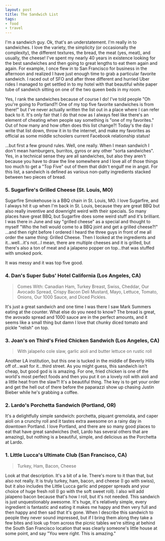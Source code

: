 ```yaml
---
layout: post
title: The Sandwich List
tags:
- food
- travel
---
```


I'm a sandwich guy. Ok, that's an understatement. I'm really in to sandwiches. I love the variety, the simplicity (or occasionally the complexity), the different textures, the bread, the meat (yes, meat), and usually, the cheese! I've spent my nearly 40 years in existence looking for the best sandwiches and then going to great lengths to eat them again and again. For example, I once flew in to San Francisco for business in the afternoon and realized I have just enough time to grab a particular favorite sandwich. I raced out of SFO and after three different and hurried Uber rides I managed to get settled in to my hotel with that beautiful white paper tube of sandwich sitting on one of the two queen beds in my room.

Yes, I rank the sandwiches because of course I do! I've told people "Oh you're going to Portland?! One of my top five favorite sandwiches is from there!" but I've never actually written the list out in a place where I can refer back to it. It's only fair that I do that now as I always feel like there's an element of cheating when people say something is "one of my favorites." Out of how many and how often does this list change?! Today's the day I write that list down, throw it in to the internet, and make my favorites as official as some middle schoolers current Facebook relationship status!

...but first a few ground rules. Well, one really. When I mean sandwich I don't mean hamburgers, burritos, gyros or any other "sorta sandwiches". Yes, in a technical sense they are all sandwiches, but also they aren't because you have to draw the line somewhere and I love all of those things too much to get a "Top Five" out of them that didn't engulf me in angst. For this list, a sandwich is defined as various non-patty ingredients stacked between two pieces of bread.

### 5. Sugarfire's Grilled Cheese (St. Louis, MO)

Sugarfire Smokehouse is a BBQ chain in St. Louis, MO. I love Sugarfire, and I always hit it up when I'm back in St. Louis, because they are great BBQ but also really inventive and downright weird with their specials. So many places have great BBQ, but Sugarfire does some weird stuff and it's brilliant. I was there in June and say "grilled cheese" as a special and thought to myself "Who the hell would come to a BBQ joint and get a grilled cheese?!" ...and then right before I ordered I heard the three guys in front of me all order the same thing: Grilled Cheese. Then I looked at the ingredients and it...well...it's not...I mean, there are multiple cheeses and it is grilled, but there's also a ton of meat and a jalapeno popper on top...that was stuffed with smoked pork.

It was messy and it was top five good.

### 4. Dan's Super Subs' Hotel California (Los Angeles, CA)

> Comes With: Canadian Ham, Turkey Breast, Swiss, Cheddar, Our Avocado Spread, Crispy Bacon Deli Mustard, Mayo, Lettuce, Tomato, Onions, Our 1000 Sauce, and Diced Pickles.

It's just a great sandwich and one time I was there I saw Mark Summers eating at the counter. What else do you need to know? The bread is great, the avovado spread and 1000 sauce are in the perfect amounts, and it seems like a small thing but damn I love that chunky diced tomato and pickle "relish" on top.

### 3. Joan's on Third's Fried Chicken Sandwich (Los Angeles, CA)

> With jalapeño cole slaw, garlic aioli and butter lettuce on rustic roll

Another LA institution, but this one is tucked in the middle of Beverly Hills off of...wait for it...third street. As you might guess, this sandwich isn't cheap, but good god is is amazing. For one, fried chicken is one of the world's most perfect foods and then you put it on a lovely roll with aioli and a little heat from the slaw?! It's a beautiful thing. The key is to get your order and get the hell out of there before the paparazzi show up chasing Justin Bieber while he's grabbing a coffee.

### 2. Lardo's Porchetta Sandwich (Portland, OR)

It's a delightfully simple sandwich: porchetta, piquant gremolata, and caper aioli on a crunchy roll and it tastes extra awesome on a rainy day in downtown Portland. I love Portland, and there are so many good places to eat that have great sandwiches (hell, Lardo has several others that are amazing), but nothing is a beautiful, simple, and delicious as the Porchetta at Lardo.

### 1. Little Lucca's Ultimate Club (San Francisco, CA)

> Turkey, Ham, Bacon, Cheese

Look at that description. It's a bit of a lie. There's more to it than that, but also not really. It is truly turkey, ham, bacon, and cheese (I go with swiss), but it also includes the Little Lucca garlic and pepper spreads and your choice of huge fresh roll (I go with the soft sweet roll). I also will add jalapeno bacon because that's how I roll, but it's not needed. This sandwich is just unquestionably awesome. It's huge, it's relatively simple, every ingredient is fantastic and eating it makes me happy and then very full and then happy and then sad that it's gone. When I describe this sandwich to people they never sound impressed, but if I bring them along they take a few bites and look up from across the picnic tables we're sitting at behind the South San Francisco location that was clearly someone's little house at some point, and say "You were right. This is amazing."

